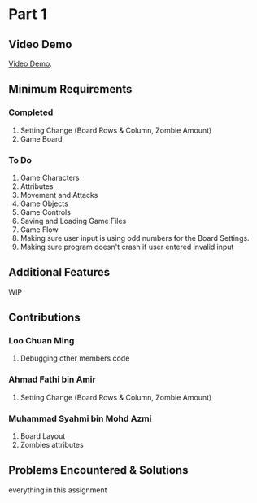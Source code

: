 # Part 1

## Video Demo

[Video Demo](https://youtu.be/S9UQhvQeKD8).

## Minimum Requirements

### Completed

1. Setting Change (Board Rows & Column, Zombie Amount)
2. Game Board

### To Do

1. Game Characters
2. Attributes
3. Movement and Attacks
4. Game Objects
5. Game Controls
6. Saving and Loading Game Files
7. Game Flow
8. Making sure user input is using odd numbers for the Board Settings.
9. Making sure program doesn't crash if user entered invalid input

## Additional Features

WIP

## Contributions

### Loo Chuan Ming

1. Debugging other members code

### Ahmad Fathi bin Amir

1. Setting Change (Board Rows & Column, Zombie Amount)

### Muhammad Syahmi bin Mohd Azmi

1. Board Layout
2. Zombies attributes

## Problems Encountered & Solutions

everything in this assignment
